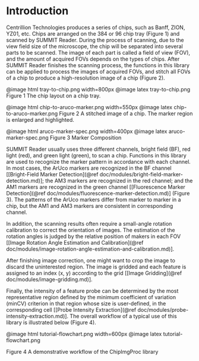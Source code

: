 
Introduction
===

Centrillion Technologies produces a series of chips, such as Banff, ZION, YZ01, etc. Chips are arranged on the 384 or 96 chip tray (Figure 1) and scanned by SUMMIT Reader. During the process of scanning, due to the view field size of the microscope, the chip will be separated into several parts to be scanned. The image of each part is called a field of view (FOV), and the amount of acquired FOVs depends on the types of chips. After SUMMIT Reader finishes the scanning process, the functions in this library can be applied to process the images of acquired FOVs, and stitch all FOVs of a chip to produce a high-resolution image of a chip (Figure 2).

@image html tray-to-chip.png width=800px
@image latex tray-to-chip.png
Figure 1 The chip layout on a chip tray.

@image html chip-to-aruco-marker.png width=550px
@image latex chip-to-aruco-marker.png
Figure 2 A stitched image of a chip. The marker region is enlarged and highlighted.

@image html aruco-marker-spec.png width=400px
@image latex aruco-marker-spec.png
Figure 3 Marker Composition

SUMMIT Reader usually uses three different channels, bright field (BF), red light (red), and green light (green), to scan a chip. Functions in this library are used to recognize the marker pattern in accordance with each channel. In most cases, the ArUco markers are recognized in the BF channel [[Bright-Field Marker Detection](@ref doc/modules/bright-field-marker-detection.md)]; the AM3 markers are recognized in the red channel; and the AM1 markers are recognized in the green channel [[Fluorescence Marker Detection](@ref doc/modules/fluorescence-marker-detection.md)] (Figure 3). The patterns of the ArUco markers differ from marker to marker in a chip, but the AM1 and AM3 markers are consistent in corresponding channel.

In addition, the scanning results often require a small-angle rotation calibration to correct the orientation of images. The estimation of the rotation angles is judged by the relative position of makers in each FOV [[Image Rotation Angle Estimation and Calibration](@ref doc/modules/image-rotation-angle-estimation-and-calibration.md)].

After finishing image correction, one might want to crop the image to discard the uninterested region. The image is gridded and each feature is assigned to an index (x, y) according to the grid [[Image Gridding](@ref doc/modules/image-gridding.md)].

Finally, the intensity of a feature probe can be determined by the most representative region defined by the minimum coefficient of variation (minCV) criterion in that region whose size is user-defined, in the corresponding cell [[Probe Intensity Extraction](@ref doc/modules/probe-intensity-extraction.md)]. The overall workflow of a typical use of this library is illustrated below (Figure 4).

@image html tutorial-flowchart.png width=600px
@image latex tutorial-flowchart.png

Figure 4 A demonstrative workflow of the ChipImgProc library
